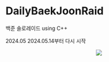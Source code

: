 # DailyBaekJoonRaid
백준 솔로레이드 using C++

2024.05
2024.05.14부터 다시 시작



 <p align = "center">
 <img src = "https://github.com/NCTp/BaekJoonRaid/assets/45461452/74f90e37-a3bc-4149-98ce-e8eee3cd3add">
 </p>
